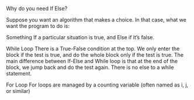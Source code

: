 Why do you need If Else?

Suppose you want an algorithm that makes a choice. In that case, what we want the program to do is:


Something If a particular situation is true, and Else if it’s false.

While Loop There is a True-False condition at the top. We only enter the block if the test is true, and do the whole block only if the test is true. The main difference between If-Else and While loop is that at the end of the block, we jump back and do the test again. There is no else to a while statement.

For Loop For loops are managed by a counting variable (often named as i, j, or similar)

